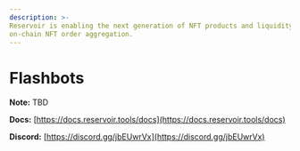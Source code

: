 ```yaml
---
description: >-
Reservoir is enabling the next generation of NFT products and liquidity sources through open-source,
on-chain NFT order aggregation.
---
```


# Flashbots

**Note:** TBD

**Docs:** [https://docs.reservoir.tools/docs](https://docs.reservoir.tools/docs)

**Discord:** [https://discord.gg/jbEUwrVx](https://discord.gg/jbEUwrVx)
